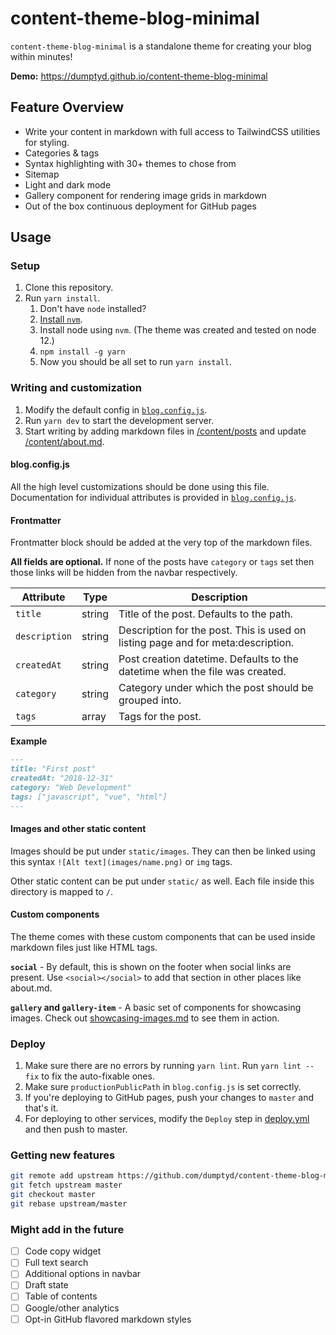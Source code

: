 # content-theme-blog-minimal

`content-theme-blog-minimal` is a standalone theme for creating your blog within minutes!

**Demo:** https://dumptyd.github.io/content-theme-blog-minimal

## Feature Overview

- Write your content in markdown with full access to TailwindCSS utilities for styling.
- Categories &amp; tags
- Syntax highlighting with 30+ themes to chose from
- Sitemap
- Light and dark mode
- Gallery component for rendering image grids in markdown
- Out of the box continuous deployment for GitHub pages

## Usage

### Setup
1. Clone this repository.
2. Run `yarn install`.
   1. Don't have `node` installed?
   2. [Install `nvm`](https://davidwalsh.name/nvm).
   3. Install node using `nvm`. (The theme was created and tested on node 12.)
   4. `npm install -g yarn`
   5. Now you should be all set to run `yarn install`.

### Writing and customization

1. Modify the default config in [`blog.config.js`](blog.config.js).
2. Run `yarn dev` to start the development server.
3. Start writing by adding markdown files in [/content/posts](content/posts) and update [/content/about.md](content/about.md).

#### blog.config.js

All the high level customizations should be done using this file. Documentation for individual attributes is provided in [`blog.config.js`](blog.config.js).

#### Frontmatter

Frontmatter block should be added at the very top of the markdown files.

**All fields are optional.** If none of the posts have `category` or `tags` set then those links will be hidden from the navbar respectively.

| Attribute | Type | Description |
| - | - | - |
| `title` | string | Title of the post. Defaults to the path. |
| `description` | string | Description for the post. This is used on listing page and for meta:description. |
| `createdAt` | string | Post creation datetime. Defaults to the datetime when the file was created. |
| `category` | string | Category under which the post should be grouped into. |
| `tags` | array | Tags for the post. |

**Example**

```md
---
title: "First post"
createdAt: "2018-12-31"
category: "Web Development"
tags: ["javascript", "vue", "html"]
---
```

#### Images and other static content

Images should be put under `static/images`. They can then be linked using this syntax `![Alt text](images/name.png)` or `img` tags.

Other static content can be put under `static/` as well. Each file inside this directory is mapped to `/`.

#### Custom components

The theme comes with these custom components that can be used inside markdown files just like HTML tags.

**`social`** - By default, this is shown on the footer when social links are present. Use `<social></social>` to add that section in other places like about.md.

**`gallery` and `gallery-item`** - A basic set of components for showcasing images. Check out [showcasing-images.md](showcasing-images) to see them in action.

### Deploy

1. Make sure there are no errors by running `yarn lint`. Run `yarn lint --fix` to fix the auto-fixable ones.
2. Make sure `productionPublicPath` in `blog.config.js` is set correctly.
2. If you're deploying to GitHub pages, push your changes to `master` and that's it.
3. For deploying to other services, modify the `Deploy` step in [deploy.yml](.github/workflows/deploy.yml) and then push to master.

### Getting new features

```sh
git remote add upstream https://github.com/dumptyd/content-theme-blog-minimal.git
git fetch upstream master
git checkout master
git rebase upstream/master
```

### Might add in the future

- [ ] Code copy widget
- [ ] Full text search
- [ ] Additional options in navbar
- [ ] Draft state
- [ ] Table of contents
- [ ] Google/other analytics
- [ ] Opt-in GitHub flavored markdown styles
